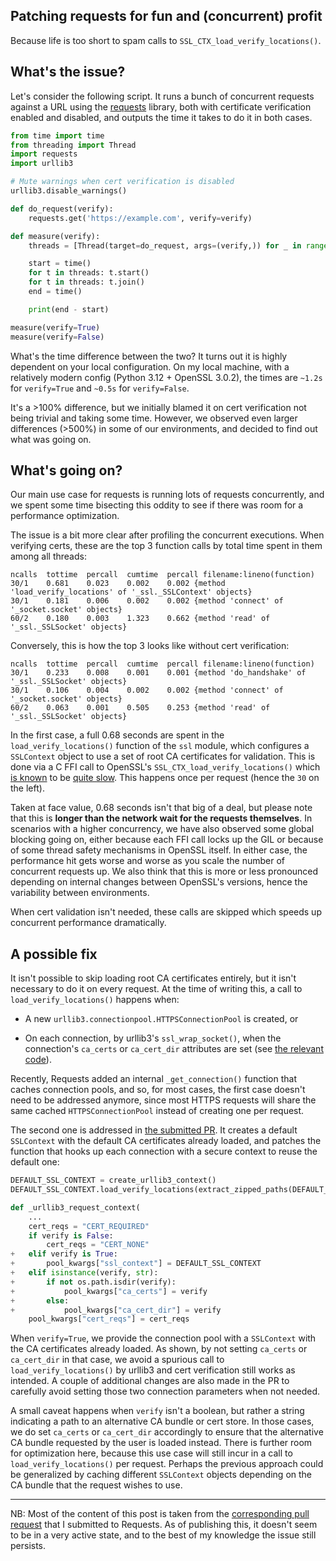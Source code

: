 Patching requests for fun and (concurrent) profit
---
Because life is too short to spam calls to `SSL_CTX_load_verify_locations()`.

## What's the issue?

Let's consider the following script. It runs a bunch of concurrent requests against a URL using the [requests](https://requests.readthedocs.io/en/latest/) library, both with certificate verification enabled and disabled, and outputs the time it takes to do it in both cases.

```py
from time import time
from threading import Thread
import requests
import urllib3

# Mute warnings when cert verification is disabled
urllib3.disable_warnings()

def do_request(verify):
    requests.get('https://example.com', verify=verify)

def measure(verify):
    threads = [Thread(target=do_request, args=(verify,)) for _ in range(30)]

    start = time()
    for t in threads: t.start()
    for t in threads: t.join()
    end = time()

    print(end - start)

measure(verify=True)
measure(verify=False)
```

What's the time difference between the two? It turns out it is highly dependent on your local configuration. On my local machine, with a relatively modern config (Python 3.12 + OpenSSL 3.0.2), the times are `~1.2s` for `verify=True` and `~0.5s` for `verify=False`.

It's a >100% difference, but we initially blamed it on cert verification not being trivial and taking some time. However, we observed even larger differences (>500%) in some of our  environments, and decided to find out what was going on.

## What's going on?

Our main use case for requests is running lots of requests concurrently, and we spent some time bisecting this oddity to see if there was room for a performance optimization.

The issue is a bit more clear after profiling the concurrent executions. When verifying certs, these are the top 3 function calls by total time spent in them among all threads:

```
ncalls  tottime  percall  cumtime  percall filename:lineno(function)
30/1    0.681    0.023    0.002    0.002 {method 'load_verify_locations' of '_ssl._SSLContext' objects}
30/1    0.181    0.006    0.002    0.002 {method 'connect' of '_socket.socket' objects}
60/2    0.180    0.003    1.323    0.662 {method 'read' of '_ssl._SSLSocket' objects}
```

Conversely, this is how the top 3 looks like without cert verification:

```
ncalls  tottime  percall  cumtime  percall filename:lineno(function)
30/1    0.233    0.008    0.001    0.001 {method 'do_handshake' of '_ssl._SSLSocket' objects}
30/1    0.106    0.004    0.002    0.002 {method 'connect' of '_socket.socket' objects}
60/2    0.063    0.001    0.505    0.253 {method 'read' of '_ssl._SSLSocket' objects}
```

In the first case, a full 0.68 seconds are spent in the `load_verify_locations()` function of the `ssl` module, which configures a `SSLContext` object to use a set of root CA certificates for validation. This is done via a C FFI call to OpenSSL's `SSL_CTX_load_verify_locations()` which [is known](https://github.com/python/cpython/issues/95031) to be [quite slow](https://github.com/openssl/openssl/issues/16871). This happens once per request (hence the `30` on the left).

Taken at face value, 0.68 seconds isn't that big of a deal, but please note that this is **longer than the network wait for the requests themselves**. In scenarios with a higher concurrency, we have also observed some global blocking going on, either because each FFI call locks up the GIL or because of some thread safety mechanisms in OpenSSL itself. In either case, the performance hit gets worse and worse as you scale the number of concurrent requests up. We also think that this is more or less pronounced depending on internal changes between OpenSSL's versions, hence the variability between environments.

When cert validation isn't needed, these calls are skipped which speeds up concurrent performance dramatically.

## A possible fix

It isn't possible to skip loading root CA certificates entirely, but it isn't necessary to do it on every request. At the time of writing this, a call to `load_verify_locations()` happens when:

- A new `urllib3.connectionpool.HTTPSConnectionPool` is created, or

- On each connection, by urllib3's `ssl_wrap_socket()`, when the connection's `ca_certs` or `ca_cert_dir` attributes are set (see [the relevant code](https://github.com/urllib3/urllib3/blob/9929d3c4e03b71ba485148a8390cd9411981f40f/src/urllib3/util/ssl_.py#L438)).

Recently, Requests added an internal `_get_connection()` function that caches connection pools, and so, for most cases, the first case doesn't need to be addressed anymore, since most HTTPS requests will share the same cached `HTTPSConnectionPool` instead of creating one per request.

The second one is addressed in [the submitted PR](https://github.com/psf/requests/pull/6667). It creates a default `SSLContext` with the default CA certificates already loaded, and patches the function that hooks up each connection with a secure context to reuse the default one:

```py
DEFAULT_SSL_CONTEXT = create_urllib3_context()
DEFAULT_SSL_CONTEXT.load_verify_locations(extract_zipped_paths(DEFAULT_CA_BUNDLE_PATH))

def _urllib3_request_context(
    ...
    cert_reqs = "CERT_REQUIRED"
    if verify is False:
        cert_reqs = "CERT_NONE"
+   elif verify is True:
+       pool_kwargs["ssl_context"] = DEFAULT_SSL_CONTEXT
+   elif isinstance(verify, str):
+       if not os.path.isdir(verify):
+           pool_kwargs["ca_certs"] = verify
+       else:
+           pool_kwargs["ca_cert_dir"] = verify
    pool_kwargs["cert_reqs"] = cert_reqs
```

When `verify=True`, we provide the connection pool with a `SSLContext` with the CA certificates already loaded. As shown, by not setting `ca_certs` or `ca_cert_dir` in that case, we avoid a spurious call to `load_verify_locations()` by urllib3 and cert verification still works as intended. A couple of additional changes are also made in the PR to carefully avoid setting those two connection parameters when not needed.

A small caveat happens when `verify` isn't a boolean, but rather a string indicating a path to an alternative CA bundle or cert store. In those cases, we do set `ca_certs` or `ca_cert_dir` accordingly to ensure that the alternative CA bundle requested by the user is loaded instead. There is further room for optimization here, because this use case will still incur in a call to `load_verify_locations()` per request. Perhaps the previous approach could be generalized by caching different `SSLContext` objects depending on the CA bundle that the request wishes to use.

---

NB: Most of the content of this post is taken from the [corresponding pull request](https://github.com/psf/requests/pull/6667) that I submitted to Requests. As of publishing this, it doesn't seem to be in a very active state, and to the best of my knowledge the issue still persists.